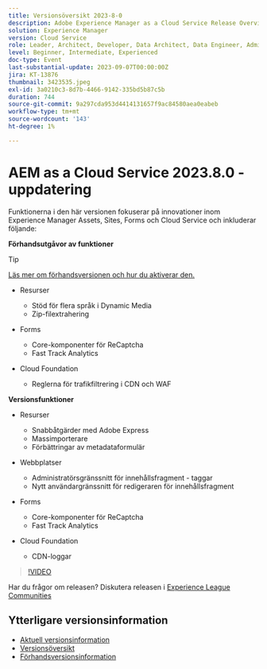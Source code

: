 ```yaml
---
title: Versionsöversikt 2023-8-0
description: Adobe Experience Manager as a Cloud Service Release Overview Video 2023.8.0
solution: Experience Manager
version: Cloud Service
role: Leader, Architect, Developer, Data Architect, Data Engineer, Admin, User
level: Beginner, Intermediate, Experienced
doc-type: Event
last-substantial-update: 2023-09-07T00:00:00Z
jira: KT-13876
thumbnail: 3423535.jpeg
exl-id: 3a0210c3-8d7b-4466-9142-335bd5b87c5b
duration: 744
source-git-commit: 9a297cda953d4414131657f9ac84580aea0eabeb
workflow-type: tm+mt
source-wordcount: '143'
ht-degree: 1%

---
```


# AEM as a Cloud Service 2023.8.0 - uppdatering

Funktionerna i den här versionen fokuserar på innovationer inom Experience Manager Assets, Sites, Forms och Cloud Service och inkluderar följande:

**Förhandsutgåvor av funktioner**

>[!TIP]
>
>[Läs mer om förhandsversionen och hur du aktiverar den.](https://experienceleague.adobe.com/docs/experience-manager-cloud-service/content/release-notes/prerelease.html)

* Resurser
   * Stöd för flera språk i Dynamic Media
   * Zip-filextrahering

* Forms
   * Core-komponenter för ReCaptcha
   * Fast Track Analytics

* Cloud Foundation
   * Reglerna för trafikfiltrering i CDN och WAF

**Versionsfunktioner**

* Resurser
   * Snabbåtgärder med Adobe Express
   * Massimporterare
   * Förbättringar av metadataformulär

* Webbplatser
   * Administratörsgränssnitt för innehållsfragment - taggar
   * Nytt användargränssnitt för redigeraren för innehållsfragment

* Forms
   * Core-komponenter för ReCaptcha
   * Fast Track Analytics

* Cloud Foundation
   * CDN-loggar

>[!VIDEO](https://video.tv.adobe.com/v/3423535/?learn=on)

Har du frågor om releasen?  Diskutera releasen i [Experience League Communities](https://adobe.ly/3syyBwe)

## Ytterligare versionsinformation

* [Aktuell versionsinformation](https://experienceleague.adobe.com/docs/experience-manager-cloud-service/content/release-notes/home.html)
* [Versionsöversikt](https://experienceleague.adobe.com/docs/experience-manager-release-information/aem-release-updates/update-releases-roadmap.html)
* [Förhandsversionsinformation](https://experienceleague.adobe.com/docs/experience-manager-cloud-service/content/release-notes/prerelease.html)
